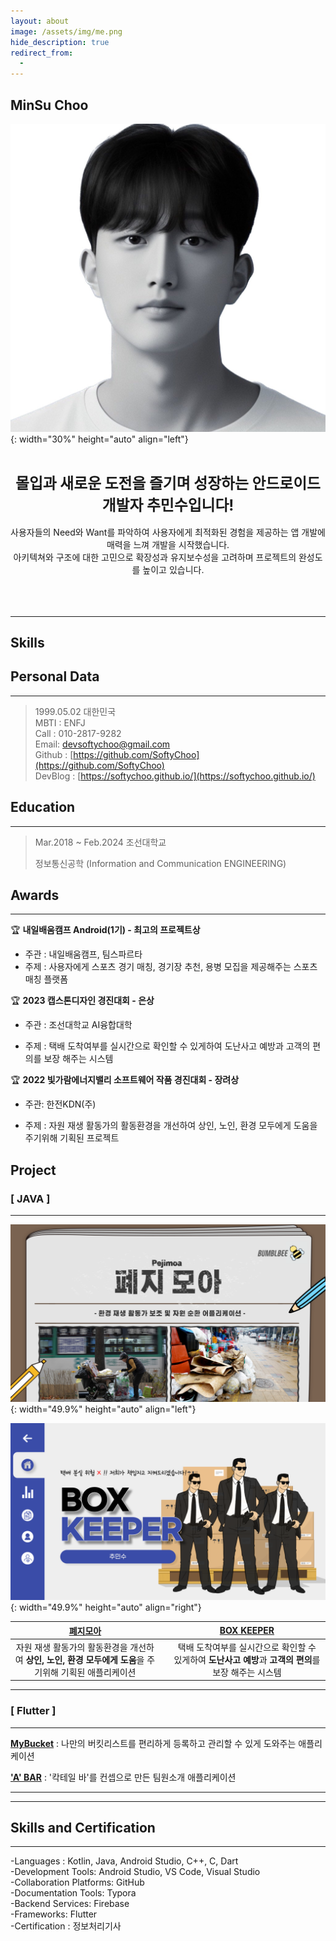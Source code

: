 ```yaml
---
layout: about
image: /assets/img/me.png
hide_description: true
redirect_from:
  -
---
```


## MinSu Choo

![image-20230616000446050](../assets/img/blog/image-20230616000446050.png){: width="30%" height="auto" align="left"}
<center>
<span style="font-size:170%;font-weight:bold;">
<br/>몰입과 새로운 도전을 즐기며 성장하는 안드로이드 개발자 추민수입니다!</span>
<span><br/><br/>사용자들의 Need와 Want를 파악하여 사용자에게 최적화된 경험을 제공하는 앱 개발에 매력을 느껴 개발을 시작했습니다.<br/>아키텍쳐와 구조에 대한 고민으로 확장성과 유지보수성을 고려하며 프로젝트의 완성도를 높이고 있습니다. <br/><br/><br/><br/></span>
</center>

---

## Skills









## Personal Data

---
> 1999.05.02 대한민국 <br/>MBTI : ENFJ <br/>Call : 010-2817-9282 <br/>Email: devsoftychoo@gmail.com <br/>
> Github : [https://github.com/SoftyChoo](https://github.com/SoftyChoo) <br/>DevBlog : [https://softychoo.github.io/](https://softychoo.github.io/)

## Education
---
> Mar.2018 ~ Feb.2024 조선대학교
>
> 정보통신공학 (Information and Communication ENGINEERING)

## Awards

---

🏆 **내일배움캠프 Android(1기) - 최고의 프로젝트상**

- 주관 : 내일배움캠프, 팀스파르타
- 주제 : 사용자에게 스포츠 경기 매칭, 경기장 추천, 용병 모집을 제공해주는 스포츠 매칭 플랫폼

🏆 **2023 캡스톤디자인 경진대회 - 은상**

- 주관 : 조선대학교 AI융합대학

- 주제 : 택배 도착여부를 실시간으로 확인할 수 있게하여 도난사고 예방과 고객의 편의를 보장 해주는 시스템

🏆 **2022 빛가람에너지밸리 소프트웨어 작품 경진대회 - 장려상**

- 주관: 한전KDN(주)

- 주제 : 자원 재생 활동가의 활동환경을 개선하여 상인, 노인, 환경 모두에게 도움을 주기위해 기획된 프로젝트
  
  


<!--## Research Interest
---
* Computer Vision
+ image Object Detection
+ Vot
+ Semantic/Instance Segmentation
+ Super Resolution
* Machine Learning / Deep Learning
+ GAN
+ Few-Shot Learning
+ Meta Learning-->


## Project
### [ JAVA ]

---

![peji_img](../assets/img/blog/peji_img.png){: width="49.9%" height="auto" align="left"}

![box_img](../assets/img/blog/box_img.png){: width="49.9%" height="auto" align="right"}

| [**폐지모아**](https://softychoo.github.io/projects/2022-11-30-pejimoa/) |      | [BOX KEEPER](https://softychoo.github.io/projects/2022-11-30-pejimoa/) |
| :----------------------------------------------------------: | :--: | :----------------------------------------------------------: |
| 자원 재생 활동가의 활동환경을 개선하여 **상인, 노인, 환경 모두에게 도움**을 주기위해 기획된 애플리케이션 |      | 택배 도착여부를 실시간으로 확인할 수 있게하여 **도난사고 예방**과 **고객의 편의**를 보장 해주는 시스템 |

---

### [ Flutter ]

---

[**MyBucket**](https://softychoo.github.io/projects/2023-07-07-MyBucket/) : 나만의 버킷리스트를 편리하게 등록하고 관리할 수 있게 도와주는 애플리케이션

[**'A' BAR**](https://softychoo.github.io/projects/2023-07-14-ABAR/) : '칵테일 바'를 컨셉으로 만든 팀원소개 애플리케이션

---






---
<!-- -2020. 07 – 2020. 11-->
<!--Work place name and what i did -->

## Skills and Certification
---
-Languages : Kotlin, Java, Android Studio, C++, C, Dart <br/>-Development Tools: Android Studio, VS Code, Visual Studio<br/>-Collaboration Platforms: GitHub<br/>-Documentation Tools: Typora<br/>-Backend Services: Firebase<br/>-Frameworks: Flutter<br/>-Certification : 정보처리기사









































